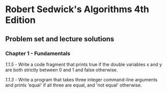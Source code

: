 # Robert Sedwick's Algorithms 4th Edition
## Problem set and lecture solutions

### Chapter 1 - Fundamentals
_1.1.5_ - Write a code fragment that prints true if the double variables x and y are both strictly between 0 and 1 and false otherwise.

_1.1.3_ - Write a program that takes three integer command-line arguments and prints 'equal' if all three are equal, and 'not equal' otherwise.